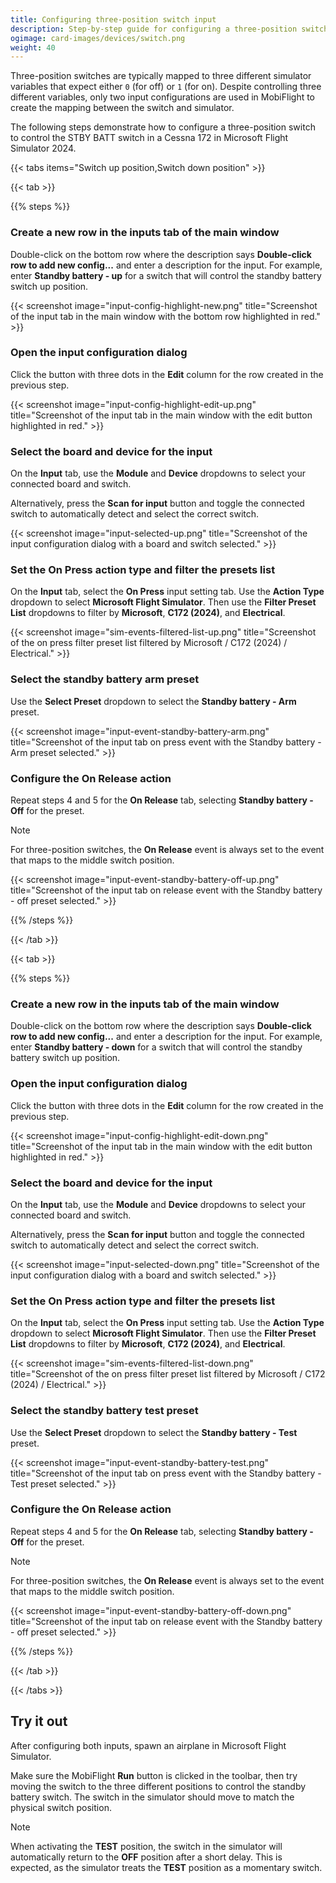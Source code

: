 ```yaml
---
title: Configuring three-position switch input
description: Step-by-step guide for configuring a three-position switch as an input in MobiFlight.
ogimage: card-images/devices/switch.png
weight: 40
---
```


<!-- Because tabs are used in this document the headings across tabs are duplicate. Disable the markdownlint -->
<!-- warning for those headings. -->
<!-- markdownlint-disable MD024 -->

Three-position switches are typically mapped to three different simulator variables that expect either `0` (for off) or `1` (for on). Despite controlling three different variables, only two input configurations are used in MobiFlight to create the mapping between the switch and simulator.

The following steps demonstrate how to configure a three-position switch to control the STBY BATT switch in a Cessna 172 in Microsoft Flight Simulator 2024.

{{< tabs items="Switch up position,Switch down position" >}}

{{< tab >}}

{{% steps %}}

### Create a new row in the inputs tab of the main window

Double-click on the bottom row where the description says **Double-click row to add new config...** and enter a description for the input. For example, enter **Standby battery - up** for a switch that will control the standby battery switch up position.

{{< screenshot image="input-config-highlight-new.png" title="Screenshot of the input tab in the main window with the bottom row highlighted in red." >}}

### Open the input configuration dialog

Click the button with three dots in the **Edit** column for the row created in the previous step.

{{< screenshot image="input-config-highlight-edit-up.png" title="Screenshot of the input tab in the main window with the edit button highlighted in red." >}}

### Select the board and device for the input

On the **Input** tab, use the **Module** and **Device** dropdowns to select your connected board and switch.

Alternatively, press the **Scan for input** button and toggle the connected switch to automatically detect and select the correct switch.

{{< screenshot image="input-selected-up.png" title="Screenshot of the input configuration dialog with a board and switch selected." >}}

### Set the On Press action type and filter the presets list

On the **Input** tab, select the **On Press** input setting tab. Use the **Action Type** dropdown to select **Microsoft Flight Simulator**. Then use the **Filter Preset List** dropdowns to filter by **Microsoft**, **C172 (2024)**, and **Electrical**.

{{< screenshot image="sim-events-filtered-list-up.png" title="Screenshot of the on press filter preset list filtered by Microsoft / C172 (2024) / Electrical." >}}

### Select the standby battery arm preset

Use the **Select Preset** dropdown to select the **Standby battery - Arm** preset.

{{< screenshot image="input-event-standby-battery-arm.png" title="Screenshot of the input tab on press event with the Standby battery - Arm preset selected." >}}

### Configure the On Release action

Repeat steps 4 and 5 for the **On Release** tab, selecting **Standby battery - Off** for the preset.

> [!NOTE]
> For three-position switches, the **On Release** event is always set to the event that maps to the middle switch position.

{{< screenshot image="input-event-standby-battery-off-up.png" title="Screenshot of the input tab on release event with the Standby battery - off preset selected." >}}

{{% /steps %}}

{{< /tab >}}

{{< tab >}}

{{% steps %}}

### Create a new row in the inputs tab of the main window

Double-click on the bottom row where the description says **Double-click row to add new config...** and enter a description for the input. For example, enter **Standby battery - down** for a switch that will control the standby battery switch up position.

### Open the input configuration dialog

Click the button with three dots in the **Edit** column for the row created in the previous step.

{{< screenshot image="input-config-highlight-edit-down.png" title="Screenshot of the input tab in the main window with the edit button highlighted in red." >}}

### Select the board and device for the input

On the **Input** tab, use the **Module** and **Device** dropdowns to select your connected board and switch.

Alternatively, press the **Scan for input** button and toggle the connected switch to automatically detect and select the correct switch.

{{< screenshot image="input-selected-down.png" title="Screenshot of the input configuration dialog with a board and switch selected." >}}

### Set the On Press action type and filter the presets list

On the **Input** tab, select the **On Press** input setting tab. Use the **Action Type** dropdown to select **Microsoft Flight Simulator**. Then use the **Filter Preset List** dropdowns to filter by **Microsoft**, **C172 (2024)**, and **Electrical**.

{{< screenshot image="sim-events-filtered-list-down.png" title="Screenshot of the on press filter preset list filtered by Microsoft / C172 (2024) / Electrical." >}}

### Select the standby battery test preset

Use the **Select Preset** dropdown to select the **Standby battery - Test** preset.

{{< screenshot image="input-event-standby-battery-test.png" title="Screenshot of the input tab on press event with the Standby battery - Test preset selected." >}}

### Configure the On Release action

Repeat steps 4 and 5 for the **On Release** tab, selecting **Standby battery - Off** for the preset.

> [!NOTE]
> For three-position switches, the **On Release** event is always set to the event that maps to the middle switch position.

{{< screenshot image="input-event-standby-battery-off-down.png" title="Screenshot of the input tab on release event with the Standby battery - off preset selected." >}}

{{% /steps %}}

{{< /tab >}}

{{< /tabs >}}

## Try it out

After configuring both inputs, spawn an airplane in Microsoft Flight Simulator.

Make sure the MobiFlight **Run** button is clicked in the toolbar, then try moving the switch to the three different positions to control the standby battery switch. The switch in the simulator should move to match the physical switch position.

> [!NOTE]
> When activating the **TEST** position, the switch in the simulator will automatically return to the **OFF** position after a short delay. This is expected, as the simulator treats the **TEST** position as a momentary switch.
